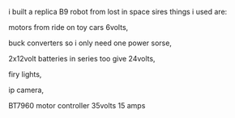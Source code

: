 i built a replica B9 robot from lost in space sires things i used are:

motors from ride on toy cars 6volts, 

buck converters so i only need one power sorse, 

2x12volt batteries in series too give 24volts, 

firy lights, 

ip camera,

BT7960 motor controller 35volts 15 amps
